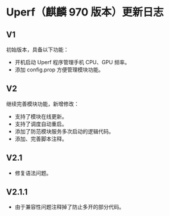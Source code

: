 # Uperf（麒麟 970 版本）更新日志
## V1
初始版本，具备以下功能：
- 开机启动 Uperf 程序管理手机 CPU、GPU 频率。
- 添加 config.prop 方便管理模块功能。
## V2
继续完善模块功能，新增修改：
- 支持了模块在线更新。
- 支持了调度自动重启。
- 添加了防范模块服务多次启动的逻辑代码。
- 添加、完善脚本注释。
## V2.1
- 修复语法问题。
## V2.1.1
- 由于兼容性问题注释掉了防止多开的部分代码。
